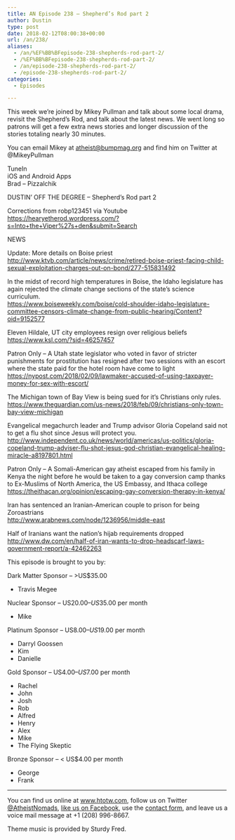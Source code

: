 ```yaml
---
title: AN Episode 238 – Shepherd’s Rod part 2
author: Dustin
type: post
date: 2018-02-12T08:00:38+00:00
url: /an/238/
aliases:
  - /an/%EF%BB%BFepisode-238-shepherds-rod-part-2/
  - /%EF%BB%BFepisode-238-shepherds-rod-part-2/
  - /an/episode-238-shepherds-rod-part-2/
  - /episode-238-shepherds-rod-part-2/
categories:
  - Episodes

---
```

<div id="buzzsprout-player-10552871"></div><script src="https://www.buzzsprout.com/1983601/10552871-episode-238-shepherd-s-rod-part-2.js?container_id=buzzsprout-player-10552871&player=small" type="text/javascript" charset="utf-8"></script>

This week we&#8217;re joined by Mikey Pullman and talk about some local drama, revisit the Shepherd&#8217;s Rod, and talk about the latest news. We went long so patrons will get a few extra news stories and longer discussion of the stories totaling nearly 30 minutes.

<!--more-->
You can email Mikey at atheist@bumpmag.org and find him on Twitter at @MikeyPullman

TuneIn  
iOS and Android Apps  
Brad &#8211; Pizzalchik

DUSTIN’ OFF THE DEGREE &#8211; Shepherd’s Rod part 2

Corrections from robp123451 via Youtube  
<https://hearyetherod.wordpre­ss.com/?s=Into+the+Viper%27s+den&submit=Search>

NEWS

Update: More details on Boise priest  
 <http://www.ktvb.com/article/news/crime/retired-boise-priest-facing-child-sexual-exploitation-charges-out-on-bond/277-515831492>

In the midst of record high temperatures in Boise, the Idaho legislature has again rejected the climate change sections of the state&#8217;s science curriculum.  
 <https://www.boiseweekly.com/boise/cold-shoulder-idaho-legislature-committee-censors-climate-change-from-public-hearing/Content?oid=9152577>

Eleven Hildale, UT city employees resign over religious beliefs  
 <https://www.ksl.com/?sid=46257457>

Patron Only &#8211; A Utah state legislator who voted in favor of stricter punishments for prostitution has resigned after two sessions with an escort where the state paid for the hotel room have come to light  
 <https://nypost.com/2018/02/09/lawmaker-accused-of-using-taxpayer-money-for-sex-with-escort/>

The Michigan town of Bay View is being sued for it&#8217;s Christians only rules.  
 <https://www.theguardian.com/us-news/2018/feb/09/christians-only-town-bay-view-michigan>

Evangelical megachurch leader and Trump advisor Gloria Copeland said not to get a flu shot since Jesus will protect you.  
 <http://www.independent.co.uk/news/world/americas/us-politics/gloria-copeland-trump-adviser-flu-shot-jesus-god-christian-evangelical-healing-miracle-a8197801.html>

Patron Only &#8211; A Somali-American gay atheist escaped from his family in Kenya the night before he would be taken to a gay conversion camp thanks to Ex-Muslims of North America, the US Embassy, and Ithaca college  
 <https://theithacan.org/opinion/escaping-gay-conversion-therapy-in-kenya/>

Iran has sentenced an Iranian-American couple to prison for being Zoroastrians  
 <http://www.arabnews.com/node/1236956/middle-east>

Half of Iranians want the nation&#8217;s hijab requirements dropped  
 <http://www.dw.com/en/half-of-iran-wants-to-drop-headscarf-laws-government-report/a-42462263>

This episode is brought to you by:

Dark Matter Sponsor – >US$35.00  
* Travis Megee  

Nuclear Sponsor – US$20.00 – US$35.00 per month  
* Mike  

Platinum Sponsor – US$8.00 – US$19.00 per month  
* Darryl Goossen  
* Kim  
* Danielle  

Gold Sponsor – US$4.00 – US$7.00 per month  
* Rachel  
* John  
* Josh  
* Rob  
* Alfred  
* Henry  
* Alex  
* Mike  
* The Flying Skeptic  

Bronze Sponsor – < US$4.00 per month  
* George  
* Frank

<hr width="500" />

You can find us online at <a href="https://www.htotw.com/" target="_blank" rel="noopener">www.htotw.com</a>, follow us on Twitter <a href="https://htotw.com/twitter" target="_blank" rel="noopener">@AtheistNomads</a>, <a href="https://htotw.com/facebook" target="_blank" rel="noopener">like us on Facebook</a>, use the [contact form](https://htotw.com/contact), and leave us a voice mail message at +1 (208) 996-8667.

Theme music is provided by Sturdy Fred.
